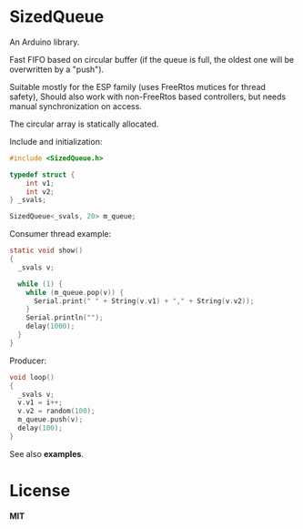 # SizedQueue
An Arduino library.

Fast FIFO based on circular buffer (if the queue is full, the oldest one will be overwritten by a "push").

Suitable mostly for the ESP family (uses FreeRtos mutices for thread safety), Should also work with non-FreeRtos based controllers, but needs manual synchronization on access.

The circular array is statically allocated.

Include and initialization:
```c
#include <SizedQueue.h>

typedef struct {
    int v1;
    int v2;
} _svals;

SizedQueue<_svals, 20> m_queue;
```

Consumer thread example:
```c
static void show()
{
  _svals v;

  while (1) {
    while (m_queue.pop(v)) {
      Serial.print(" " + String(v.v1) + "," + String(v.v2));
    }
    Serial.println("");
    delay(1000);
  }
}
```
Producer:
```c
void loop()
{
  _svals v;
  v.v1 = i++;
  v.v2 = random(100);
  m_queue.push(v);
  delay(100);
}
```
See also **examples**.
# License
**MIT**
